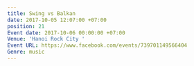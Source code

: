 ```yaml
---
title: Swing vs Balkan
date: 2017-10-05 12:07:00 +07:00
position: 21
Event date: 2017-10-06 00:00:00 +07:00
Venue: 'Hanoi Rock City '
Event URL: https://www.facebook.com/events/739701149566404
Genre: music
---
```


